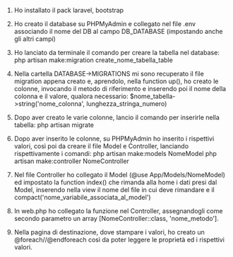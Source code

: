 1. Ho installato il pack laravel, bootstrap

2. Ho creato il database su PHPMyAdmin e collegato nel file .env associando il nome del DB al campo DB_DATABASE (impostando anche gli altri campi)

3. Ho lanciato da terminale il comando per creare la tabella nel database:
     php artisan make:migration create_nome_tabella_table

4. Nella cartella DATABASE->MIGRATIONS mi sono recuperato il file migration appena creato e, aprendolo, nella function up(), ho creato le colonne, invocando il metodo di riferimento e inserendo poi il nome della colonna e il valore, qualora necessario:
$nome_tabella->string('nome_colonna', lunghezza_stringa_numero)

5. Dopo aver creato le varie colonne, lancio il comando per inserirle nella tabella:
    php artisan migrate

6. Dopo aver inserito le colonne, su PHPMyAdmin ho inserito i rispettivi valori, così poi da creare il file Model e Controller, lanciando rispettivamente i comandi:
php artisan make:models NomeModel
php artisan make:controller NomeController

7. Nel file Controller ho collegato il Model (@use App/Models/NomeModel) ed impostato la function index() che rimanda alla home i dati presi dal Model, inserendo nella view il nome del file in cui deve rimandare e il compact('nome_variabile_associata_al_model')

8. In web.php ho collegato la funzione nel Controller, assegnandogli come secondo parametro un array [NomeController::class, 'nome_metodo'].

9. Nella pagina di destinazione, dove stampare i valori, ho creato un @foreach//@endforeach così da poter leggere le proprietà ed i rispettivi valori.